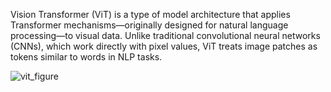 Vision Transformer (ViT) is a type of model architecture that applies Transformer mechanisms—originally designed for natural language processing—to visual data. 
Unlike traditional convolutional neural networks (CNNs), which work directly with pixel values, ViT treats image patches as tokens similar to words in NLP tasks.

![vit_figure](https://github.com/user-attachments/assets/a06b34ed-55e5-4e9f-abac-4191e3df8bca)
